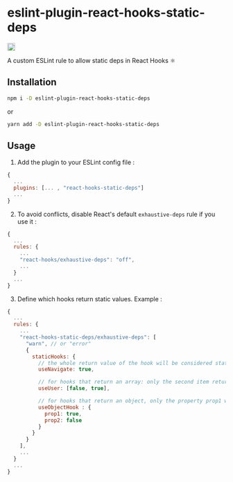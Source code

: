# eslint-plugin-react-hooks-static-deps

<a href="https://www.npmjs.com/package/eslint-plugin-react-hooks-static-deps" target="_blank">
  <img src="https://img.shields.io/npm/v/eslint-plugin-react-hooks-static-deps?" alt="npm version" height="18">
</a>

A custom ESLint rule to allow static deps in React Hooks ⚛️

## Installation

```sh
npm i -D eslint-plugin-react-hooks-static-deps
```
or
```sh
yarn add -D eslint-plugin-react-hooks-static-deps
```

## Usage

1. Add the plugin to your ESLint config file :
```js
{
  ...
  plugins: [... , "react-hooks-static-deps"]
  ...
}
```

2. To avoid conflicts, disable React's default `exhaustive-deps` rule if you use it :
```js
{
  ...
  rules: {
    ...
    "react-hooks/exhaustive-deps": "off",
    ...
  }
  ...
}
```

3. Define which hooks return static values. Example :
```js
{
  ...
  rules: {
    ...
    "react-hooks-static-deps/exhaustive-deps": [
      "warn", // or "error"
      {
        staticHooks: {
          // the whole return value of the hook will be considered static
          useNavigate: true,

          // for hooks that return an array: only the second item return by the hook will be considered static
          useUser: [false, true],

          // for hooks that return an object, only the property prop1 will be considered static
          useObjectHook : {
            prop1: true,
            prop2: false
          }
        }
      }
    ],
    ...
  }
  ...
}
```